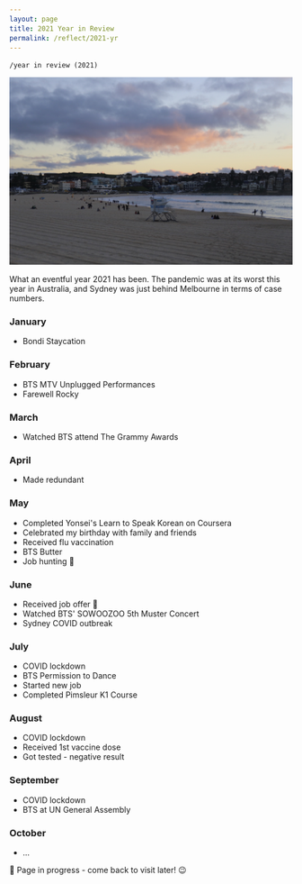 ```yaml
---
layout: page
title: 2021 Year in Review
permalink: /reflect/2021-yr
---
```


`/year in review (2021)`

<img src="/assets/2021-01-bondi-1.jpg" alt="Bondi Beach during sunset">

<br />

What an eventful year 2021 has been. The pandemic was at its worst this year in Australia, and Sydney was just behind Melbourne in terms of case numbers. 


### January

- Bondi Staycation

### February

- BTS MTV Unplugged Performances
- Farewell Rocky

### March

- Watched BTS attend The Grammy Awards

### April

- Made redundant

### May

- Completed Yonsei's Learn to Speak Korean on Coursera
- Celebrated my birthday with family and friends
- Received flu vaccination
- BTS Butter
- Job hunting 👀

### June

- Received job offer 🎉
- Watched BTS' SOWOOZOO 5th Muster Concert
- Sydney COVID outbreak

### July

- COVID lockdown
- BTS Permission to Dance
- Started new job
- Completed Pimsleur K1 Course

### August

- COVID lockdown
- Received 1st vaccine dose
- Got tested - negative result

### September

- COVID lockdown
- BTS at UN General Assembly

### October

- ...

🚧 Page in progress - come back to visit later! 😉 

<style>
  .wrapper {
    max-width: 58em;
  }
</style>